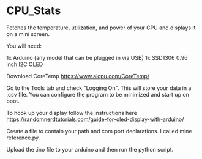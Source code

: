 # CPU_Stats
Fetches the temperature, utilization, and power of your CPU and displays it on a mini screen.

You will need:

1x Arduino (any model that can be plugged in via USB)
1x SSD1306 0.96 inch I2C OLED



Download CoreTemp https://www.alcpu.com/CoreTemp/

Go to the Tools tab and check "Logging On". This will store your data in a .csv file. You can configure the program to be minimized and start up on boot.

To hook up your display follow the instructions here https://randomnerdtutorials.com/guide-for-oled-display-with-arduino/

Create a file to contain your path and com port declarations. I called mine reference.py. 

Upload the .ino file to your arduino and then run the python script.





